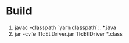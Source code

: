 # Build

1. javac -classpath \`yarn classpath\`:. *.java
2. jar -cvfe TlcEtlDriver.jar TlcEtlDriver *.class